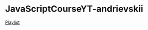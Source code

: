 # JavaScriptCourseYT-andrievskii
[Playlist](https://www.youtube.com/playlist?list=PLMB6wLyKp7lWhGCKhJVII3ag-KfH1qz6U)
